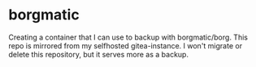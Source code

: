 # borgmatic

Creating a container that I can use to backup with borgmatic/borg.
This repo is mirrored from my selfhosted gitea-instance. I won't migrate or delete this repository, but it serves more as a backup.
